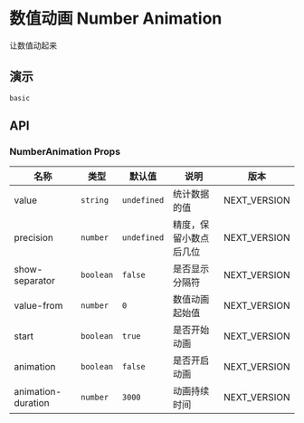 # 数值动画 Number Animation

让数值动起来

## 演示

```demo
basic
```

## API

### NumberAnimation Props

| 名称 | 类型 | 默认值 | 说明 | 版本 |
| --- | --- | --- | --- | --- |
| value | `string` | `undefined` | 统计数据的值 | NEXT_VERSION |
| precision | `number` | `undefined` | 精度，保留小数点后几位 | NEXT_VERSION |
| show-separator | `boolean` | `false` | 是否显示分隔符 | NEXT_VERSION |
| value-from | `number` | `0` | 数值动画起始值 | NEXT_VERSION |
| start | `boolean` | `true` | 是否开始动画 | NEXT_VERSION |
| animation | `boolean` | `false` | 是否开启动画 | NEXT_VERSION |
| animation-duration | `number` | `3000` | 动画持续时间 | NEXT_VERSION |
